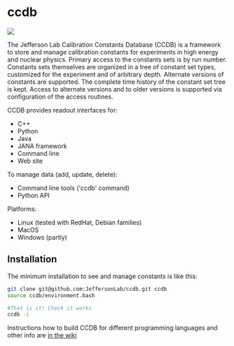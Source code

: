 # ccdb

<!-- CI passing badge -->
<a href="https://github.com/JeffersonLab/ccdb/actions"><img src="https://github.com/JeffersonLab/ccdb/actions/workflows/ci.yaml/badge.svg"/></a>


The Jefferson Lab Calibration Constants Database (CCDB) is a framework to store and manage calibration constants for experiments in high energy and nuclear physics. Primary access to the constants sets is by run number. Constants sets themselves are organized in a tree of constant set types, customized for the experiment and of arbitrary depth. Alternate versions of constants are supported. The complete time history of the constant set tree is kept. Access to alternate versions and to older versions is supported via configuration of the access routines.


CCDB provides readout interfaces for:
* C++
* Python
* Java
* JANA framework
* Command line
* Web site

To manage data (add, update, delete):
* Command line tools ('ccdb' command)
* Python API

Platforms:
* Linux (tested with RedHat, Debian families)
* MacOS
* Windows (partly)

## Installation
The minimum installation to see and manage constants is like this:
```bash
git clone git@github.com:JeffersonLab/ccdb.git ccdb
source ccdb/environment.bash

#That is it! Check it works
ccdb -i
```

Instructions how to build CCDB for different programming languages and other info are [in the wiki](https://github.com/JeffersonLab/ccdb/wiki/Installation)
